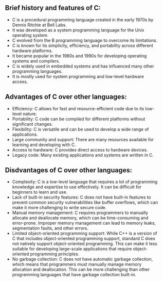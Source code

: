 ## Brief history and features of C:

- C is a procedural programming language created in the early 1970s by Dennis Ritchie at Bell Labs.
- It was developed as a system programming language for the Unix operating system.
- C evolved from the B programming language to overcome its limitations.
- C is known for its simplicity, efficiency, and portability across different hardware platforms.
- It became popular in the 1980s and 1990s for developing operating systems and compilers.
- C is widely used in embedded systems and has influenced many other programming languages.
- It is mostly used for system programming and low-level hardware access.

## Advantages of C over other languages:

- Efficiency: C allows for fast and resource-efficient code due to its low-level nature.
- Portability: C code can be compiled for different platforms without significant changes.
- Flexibility: C is versatile and can be used to develop a wide range of applications.
- Large community and support: There are many resources available for learning and developing with C.
- Access to hardware: C provides direct access to hardware devices.
- Legacy code: Many existing applications and systems are written in C.


## Disdvantages of C over other languages:

- Complexity: C is a low-level language that requires a lot of programming knowledge and expertise to use effectively. It can be difficult for beginners to learn and use.
- Lack of built-in security features: C does not have built-in features to prevent common security vulnerabilities like buffer overflows, which can make it more challenging to write secure code.
- Manual memory management: C requires programmers to manually allocate and deallocate memory, which can be time-consuming and error-prone. Improper memory management can lead to memory leaks, segmentation faults, and other errors.
- Limited object-oriented programming support: While C++ is a version of C that includes object-oriented programming support, standard C does not natively support object-oriented programming. This can make it less suitable for developing large-scale applications that require object-oriented programming principles.
- No garbage collection: C does not have automatic garbage collection, which means that programmers must manually manage memory allocation and deallocation. This can be more challenging than other programming languages that have garbage collection built-in.
